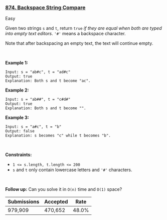### [874. Backspace String Compare](https://leetcode.com/problems/backspace-string-compare/)

Easy

Given two strings `` s `` and `` t ``, return `` true `` _if they are equal when both are typed into empty text editors_. `` '#' `` means a backspace character.

Note that after backspacing an empty text, the text will continue empty.

 

__Example 1:__

```
Input: s = "ab#c", t = "ad#c"
Output: true
Explanation: Both s and t become "ac".
```

__Example 2:__

```
Input: s = "ab##", t = "c#d#"
Output: true
Explanation: Both s and t become "".
```

__Example 3:__

```
Input: s = "a#c", t = "b"
Output: false
Explanation: s becomes "c" while t becomes "b".
```

 

__Constraints:__

*   <code><span>1 <= s.length, t.length <= 200</span></code>
*   <span>`` s `` and `` t `` only contain lowercase letters and `` '#' `` characters.</span>

 

__Follow up:__ Can you solve it in `` O(n) `` time and `` O(1) `` space?

| Submissions    | Accepted     | Rate   |
| -------------- | ------------ | ------ |
| 979,909 | 470,652 | 48.0% |